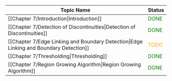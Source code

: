 
| Topic Name                                                                             | Status                                 |
| -------------------------------------------------------------------------------------- | -------------------------------------- |
| [[Chapter 7/Introduction\|Introduction]]                                               | <font style="color:green">DONE</font>  |
| [[Chapter 7/Detection of Discontinuities\|Detection of Discontinuities]]               | <font style="color:green">DONE</font>  |
| [[Chapter 7/Edge Linking and Boundary Detection\|Edge Linking and Boundary Detection]] | <font style="color:orange">TODO</font> |
| [[Chapter 7/Thresholding\|Thresholding]]                                               | <font style="color:green">DONE</font>  |
| [[Chapter 7/Region Growing Algorithm\|Region Growing Algorithm]]                       | <font style="color:green">DONE</font>  |
